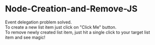 # Node-Creation-and-Remove-JS
Event delegation problem solved. <br>
To create a new list item just click on "Click Me" button. <br>
To remove newly created list item, just hit a single click to your target list item and see magic!
